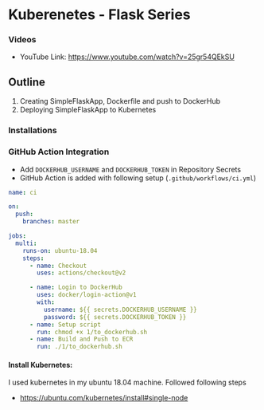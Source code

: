 # Kuberenetes - Flask Series

### Videos

- YouTube Link: https://www.youtube.com/watch?v=25gr54QEkSU

## Outline

1. Creating SimpleFlaskApp, Dockerfile and push to DockerHub
1. Deploying SimpleFlaskApp to Kubernetes

### Installations

### GitHub Action Integration

- Add `DOCKERHUB_USERNAME` and `DOCKERHUB_TOKEN` in Repository Secrets
- GitHub Action is added with following setup (`.github/workflows/ci.yml`)

```yaml
name: ci

on:
  push:
    branches: master

jobs:
  multi:
    runs-on: ubuntu-18.04
    steps:
      - name: Checkout
        uses: actions/checkout@v2

      - name: Login to DockerHub
        uses: docker/login-action@v1
        with:
          username: ${{ secrets.DOCKERHUB_USERNAME }}
          password: ${{ secrets.DOCKERHUB_TOKEN }}
      - name: Setup script
        run: chmod +x 1/to_dockerhub.sh
      - name: Build and Push to ECR
        run: ./1/to_dockerhub.sh
```

#### Install Kubernetes:

I used kubernetes in my ubuntu 18.04 machine. Followed following steps

- https://ubuntu.com/kubernetes/install#single-node
